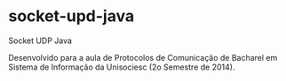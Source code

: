 # socket-upd-java

Socket UDP Java

Desenvolvido para a aula de Protocolos de Comunicação de Bacharel em Sistema de Informação da Unisociesc (2o Semestre de 2014).
